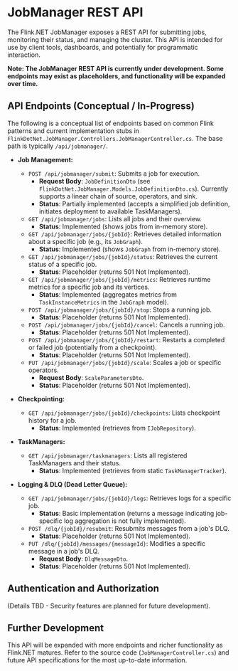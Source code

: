 # JobManager REST API

The Flink.NET JobManager exposes a REST API for submitting jobs, monitoring their status, and managing the cluster. This API is intended for use by client tools, dashboards, and potentially for programmatic interaction.

**Note: The JobManager REST API is currently under development. Some endpoints may exist as placeholders, and functionality will be expanded over time.**

## API Endpoints (Conceptual / In-Progress)

The following is a conceptual list of endpoints based on common Flink patterns and current implementation stubs in `FlinkDotNet.JobManager.Controllers.JobManagerController.cs`. The base path is typically `/api/jobmanager/`.

*   **Job Management:**
    *   `POST /api/jobmanager/submit`: Submits a job for execution.
        *   **Request Body**: `JobDefinitionDto` (see `FlinkDotNet.JobManager.Models.JobDefinitionDto.cs`). Currently supports a linear chain of source, operators, and sink.
        *   **Status**: Partially implemented (accepts a simplified job definition, initiates deployment to available TaskManagers).
    *   `GET /api/jobmanager/jobs`: Lists all jobs and their overview.
        *   **Status**: Implemented (shows jobs from in-memory store).
    *   `GET /api/jobmanager/jobs/{jobId}`: Retrieves detailed information about a specific job (e.g., its `JobGraph`).
        *   **Status**: Implemented (shows `JobGraph` from in-memory store).
    *   `GET /api/jobmanager/jobs/{jobId}/status`: Retrieves the current status of a specific job.
        *   **Status**: Placeholder (returns 501 Not Implemented).
    *   `GET /api/jobmanager/jobs/{jobId}/metrics`: Retrieves runtime metrics for a specific job and its vertices.
        *   **Status**: Implemented (aggregates metrics from `TaskInstanceMetrics` in the `JobGraph` model).
    *   `POST /api/jobmanager/jobs/{jobId}/stop`: Stops a running job.
        *   **Status**: Placeholder (returns 501 Not Implemented).
    *   `POST /api/jobmanager/jobs/{jobId}/cancel`: Cancels a running job.
        *   **Status**: Placeholder (returns 501 Not Implemented).
    *   `POST /api/jobmanager/jobs/{jobId}/restart`: Restarts a completed or failed job (potentially from a checkpoint).
        *   **Status**: Placeholder (returns 501 Not Implemented).
    *   `PUT /api/jobmanager/jobs/{jobId}/scale`: Scales a job or specific operators.
        *   **Request Body**: `ScaleParametersDto`.
        *   **Status**: Placeholder (returns 501 Not Implemented).

*   **Checkpointing:**
    *   `GET /api/jobmanager/jobs/{jobId}/checkpoints`: Lists checkpoint history for a job.
        *   **Status**: Implemented (retrieves from `IJobRepository`).

*   **TaskManagers:**
    *   `GET /api/jobmanager/taskmanagers`: Lists all registered TaskManagers and their status.
        *   **Status**: Implemented (retrieves from static `TaskManagerTracker`).

*   **Logging & DLQ (Dead Letter Queue):**
    *   `GET /api/jobmanager/jobs/{jobId}/logs`: Retrieves logs for a specific job.
        *   **Status**: Basic implementation (returns a message indicating job-specific log aggregation is not fully implemented).
    *   `POST /dlq/{jobId}/resubmit`: Resubmits messages from a job's DLQ.
        *   **Status**: Placeholder (returns 501 Not Implemented).
    *   `PUT /dlq/{jobId}/messages/{messageId}`: Modifies a specific message in a job's DLQ.
        *   **Request Body**: `DlqMessageDto`.
        *   **Status**: Placeholder (returns 501 Not Implemented).

## Authentication and Authorization

(Details TBD - Security features are planned for future development).

## Further Development

This API will be expanded with more endpoints and richer functionality as Flink.NET matures. Refer to the source code (`JobManagerController.cs`) and future API specifications for the most up-to-date information.
